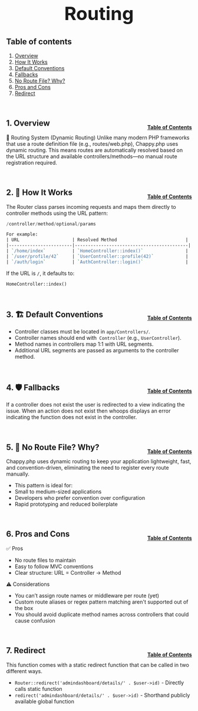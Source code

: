<h1 style="font-size: 50px; text-align: center;">Routing</h1>

## Table of contents
1. [Overview](#overview)
2. [How It Works](#how-it-works)
3. [Default Conventions](#conventions)
4. [Fallbacks](#fallbacks)
5. [No Route File? Why?](#no-route)
6. [Pros and Cons](#pros-cons)
7. [Redirect](#redirect)

<br>

## 1. Overview <a id="overview"></a><span style="float: right; font-size: 14px; padding-top: 15px;">[Table of Contents](#table-of-contents)</span>
📘 Routing System (Dynamic Routing)
Unlike many modern PHP frameworks that use a route definition file (e.g., routes/web.php), Chappy.php uses dynamic routing. This means routes are automatically resolved based on the URL structure and available controllers/methods—no manual route registration required.

<br>

## 2. 🧠 How It Works <a id="how-it-works"></a><span style="float: right; font-size: 14px; padding-top: 15px;">[Table of Contents](#table-of-contents)</span>
The Router class parses incoming requests and maps them directly to controller methods using the URL pattern:

```swift
/controller/method/optional/params
```

```perl
For example:
| URL                    | Resolved Method                          |
|------------------------|-------------------------------------------|
| `/home/index`          | `HomeController::index()`                |
| `/user/profile/42`     | `UserController::profile(42)`            |
| `/auth/login`          | `AuthController::login()`                |

```

If the URL is `/`, it defaults to:
```php
HomeController::index()
```

<br>

## 3. 🏗 Default Conventions <a id="conventions"></a><span style="float: right; font-size: 14px; padding-top: 15px;">[Table of Contents](#table-of-contents)</span>
- Controller classes must be located in `app/Controllers/`.
- Controller names should end with` Controller` (e.g., `UserController`).
- Method names in controllers map 1:1 with URL segments.
- Additional URL segments are passed as arguments to the controller method.

<br>

## 4. 🛡 Fallbacks <a id="fallbacks"></a><span style="float: right; font-size: 14px; padding-top: 15px;">[Table of Contents](#table-of-contents)</span>
If a controller does not exist the user is redirected to a view indicating the issue.  When an action does not exist then whoops displays an error indicating the function does not exist in the controller.

<br>

## 5. 🚫 No Route File? Why? <a id="no-route"></a><span style="float: right; font-size: 14px; padding-top: 15px;">[Table of Contents](#table-of-contents)</span>
Chappy.php uses dynamic routing to keep your application lightweight, fast, and convention-driven, eliminating the need to register every route manually.

- This pattern is ideal for:
- Small to medium-sized applications
- Developers who prefer convention over configuration
- Rapid prototyping and reduced boilerplate

<br>

## 6. Pros and Cons <a id="pros-cons"></a><span style="float: right; font-size: 14px; padding-top: 15px;">[Table of Contents](#table-of-contents)</span>
✅ Pros
- No route files to maintain
- Easy to follow MVC conventions
- Clear structure: URL = Controller → Method

⚠️ Considerations
- You can’t assign route names or middleware per route (yet)
- Custom route aliases or regex pattern matching aren't supported out of the box
- You should avoid duplicate method names across controllers that could cause confusion

<br>

## 7. Redirect <a id="redirect"></a><span style="float: right; font-size: 14px; padding-top: 15px;">[Table of Contents](#table-of-contents)</span>
This function comes with a static redirect function that can be called in two different ways.
- `Router::redirect('admindashboard/details/' . $user->id)` - Directly calls static function
- `redirect('admindashboard/details/' . $user->id)` - Shorthand publicly available global function